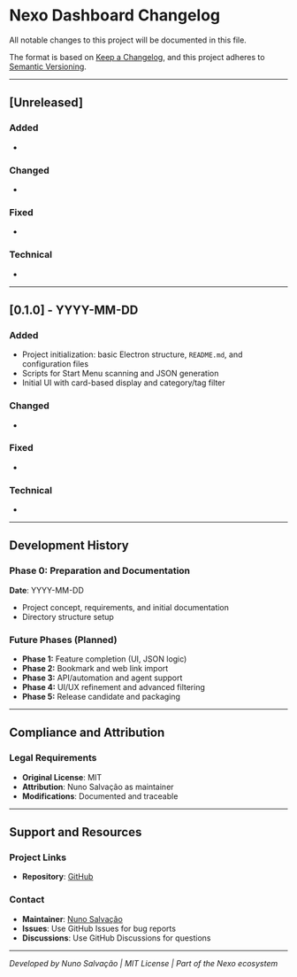 # Nexo Dashboard Changelog

All notable changes to this project will be documented in this file.

The format is based on [Keep a Changelog](https://keepachangelog.com/en/1.0.0/),
and this project adheres to [Semantic Versioning](https://semver.org/spec/v2.0.0.html).

---

## \[Unreleased]

### Added

*

### Changed

*

### Fixed

*

### Technical

*

---

## \[0.1.0] - YYYY-MM-DD

### Added

* Project initialization: basic Electron structure, `README.md`, and configuration files
* Scripts for Start Menu scanning and JSON generation
* Initial UI with card-based display and category/tag filter

### Changed

*

### Fixed

*

### Technical

*

---

## Development History

### Phase 0: Preparation and Documentation

**Date**: YYYY-MM-DD

* Project concept, requirements, and initial documentation
* Directory structure setup

### Future Phases (Planned)

* **Phase 1:** Feature completion (UI, JSON logic)
* **Phase 2:** Bookmark and web link import
* **Phase 3:** API/automation and agent support
* **Phase 4:** UI/UX refinement and advanced filtering
* **Phase 5:** Release candidate and packaging

---

## Compliance and Attribution

### Legal Requirements

* **Original License**: MIT
* **Attribution**: Nuno Salvação as maintainer
* **Modifications**: Documented and traceable

---

## Support and Resources

### Project Links

* **Repository**: [GitHub](https://github.com/nsalvacao/Nexo_Dashboard)

### Contact

* **Maintainer**: [Nuno Salvação](mailto:nexo-modeling@outlook.com)
* **Issues**: Use GitHub Issues for bug reports
* **Discussions**: Use GitHub Discussions for questions

---

*Developed by Nuno Salvação | MIT License | Part of the Nexo ecosystem*
